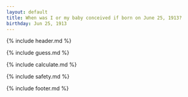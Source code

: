 ```yaml
---
layout: default
title: When was I or my baby conceived if born on June 25, 1913?
birthday: Jun 25, 1913
---
```


{% include header.md %}

{% include guess.md %}

{% include calculate.md %}

{% include safety.md %}

{% include footer.md %}




